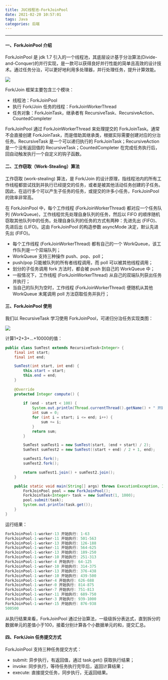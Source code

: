 ```yaml
---
title: JUC线程池-ForkJoinPool
date: 2021-02-20 10:57:01
tags: Java
categories: 后端
---
```


-----

#### 一、ForkJoinPool 介绍

ForkJoinPool 是 jdk 1.7 引入的一个线程池，其底层设计基于分治算法(Divide-and-Conquer)的并行实现，是一款可以获得良好并行性能的简单且高效的设计技术。通过任务分治，可以更好地利用多处理器，并行处理任务，提升计算效能。

![](https://gitlab.com/donelab/img-bed/-/raw/main/pictures/2023/03/13_20_27_1_fork_join.png)

Fork/Join 框架主要包含三个模块：

* 线程池：ForkJoinPool
* 执行 Fork/Join 任务的线程：ForkJoinWorkerThread
* 任务对象：ForkJoinTask，继承者有 RecursiveTask、RecursiveAction、CountedCompleter

ForkJoinPool 通过 ForkJoinWorkerThread 来处理提交的 ForkJoinTask。通常不会直接创建 ForkJoinTask，而是借助其继承类，根据实际需要创建对应的分治任务。RecursiveTask 是一个可以递归执行的 ForkJoinTask；RecursiveAction 是一个没有返回值的 RecursiveTask；CountedCompleter 在完成任务执行后，回自动触发执行一个自定义的钩子函数。

#### 二、工作窃取（Work-Stealing）算法

工作窃取 (work-stealing) 算法，是 Fork/Join 的设计原理，指线程池内的所有工作线程都尝试找到并执行已经提交的任务，或者是被其他活动任务创建的子任务。因此，在运行多个可以产生子任务的任务，或提交的许多小任务，ForkJoinPool 的效率非常高。

在 ForkJoinPool 中，每个工作线程 (ForkJoinWorkerThread) 都对应一个任务队列 (WorkQueue)，工作线程优先处理自身队列的任务，然后以 FIFO 的顺序随机窃取其他队列中的任务。处理自身队列的任务的方式有两种：先进先出 (FIFO)、先进后出 (LIFO)。这由 ForkJoinPool 的构造参数 asyncMode 决定，默认先进先出 (FIFO)。

- 每个工作线程 (ForkJoinWorkerThread) 都有自己的一个 WorkQueue，该工作队列是一个双端队列；
- WorkQueue 支持三种操作 push、pop、poll；
- push/pop 只能被队列的所有者线程调用，而 poll 可以被其他线程调用；
- 划分的子任务调用 fork 方法时，都会被 push 到自己的 WorkQueue 中；
- 一般情况下，工作线程 (ForkJoinWorkerThread) 从自己的双端队列获出任务并执行；
- 当自己的队列为空时，工作线程 (ForkJoinWorkerThread) 便随机从其他 WorkQueue 末尾调用 poll 方法窃取任务并执行；

#### 三、ForkJoinPool 使用

我们以 RecursiveTask 学习使用 ForkJoinPool，可递归分治任务实现类图：

![](https://gitlab.com/donelab/img-bed/-/raw/main/pictures/2023/03/13_20_49_59_recursive_task.png)

计算1+2+3+...+10000的值：

```java
public class SumTest extends RecursiveTask<Integer> {
    final int start;
    final int end;

    SumTest(int start, int end) {
        this.start = start;
        this.end = end;
    }
    
    @Override
    protected Integer compute() {
		
        if (end - start < 100) {
            System.out.println(Thread.currentThread().getName() + " 开始执行: " + start + "-" + end);
            int sum = 0;
            for (int i = start; i <= end; i++) {
                sum += i;
            }
            return sum;
        }

        SumTest sumTest1 = new SumTest(start, (end + start) / 2);
        SumTest sumTest2 = new SumTest((start + end) / 2 + 1, end);

        sumTest1.fork();
        sumTest2.fork();

        return sumTest1.join() + sumTest2.join();
    }

    public static void main(String[] args) throws ExecutionException, InterruptedException {
        ForkJoinPool pool = new ForkJoinPool();
        ForkJoinTask<Integer> task = new SumTest(1, 1000);
        pool.submit(task);
        System.out.println(task.get());
    }
}
```

运行结果：

```java
ForkJoinPool-1-worker-13 开始执行: 1-63
ForkJoinPool-1-worker-11 开始执行: 501-563
ForkJoinPool-1-worker-13 开始执行: 126-188
ForkJoinPool-1-worker-11 开始执行: 564-625
ForkJoinPool-1-worker-13 开始执行: 189-250
ForkJoinPool-1-worker-10 开始执行: 251-313
ForkJoinPool-1-worker-4 开始执行: 64-125
ForkJoinPool-1-worker-10 开始执行: 314-375
ForkJoinPool-1-worker-13 开始执行: 376-438
ForkJoinPool-1-worker-10 开始执行: 439-500
ForkJoinPool-1-worker-4 开始执行: 626-688
ForkJoinPool-1-worker-0 开始执行: 814-875
ForkJoinPool-1-worker-7 开始执行: 751-813
ForkJoinPool-1-worker-11 开始执行: 689-750
ForkJoinPool-1-worker-3 开始执行: 939-1000
ForkJoinPool-1-worker-15 开始执行: 876-938
500500
```

从执行结果来看，ForkJoinPool 通过分治算法，一级级拆分表达式，直到拆分的数据单元的差值小于100，接着分别计算各个小数据单元的和，提交汇总。

#### 四、Fork/Join 任务提交方式

ForkJoinPool 支持三种任务提交方式：

* submit: 异步执行，有返回值，通过 task.get() 获取执行结果；
* invoke: 同步执行，等待任务执行完毕后，返回计算结果；
* execute: 直接提交任务，同步执行，无返回结果。